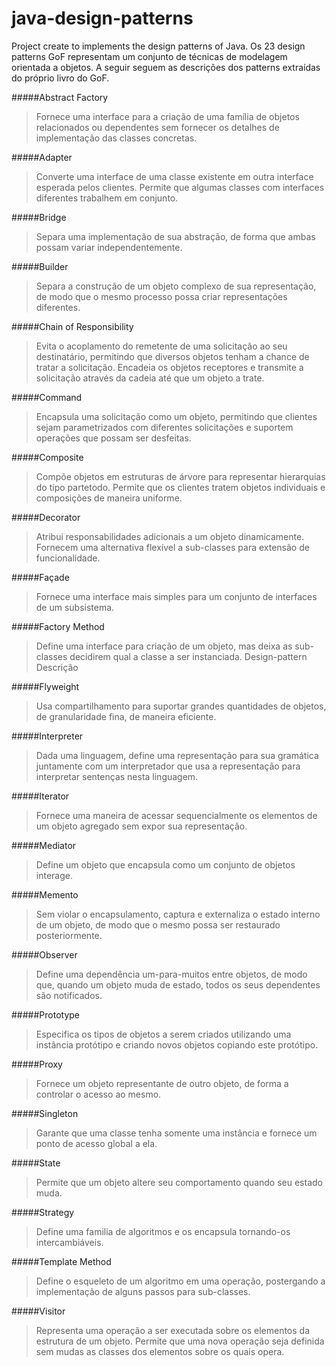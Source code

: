 # java-design-patterns
Project create to implements the design patterns of Java.
Os 23 design patterns GoF representam um conjunto de técnicas de modelagem orientada a objetos.
A seguir seguem as descrições dos patterns extraídas do próprio livro do GoF.

#####Abstract Factory 
> Fornece uma interface para a criação de uma família de objetos relacionados ou dependentes sem fornecer os detalhes
> de implementação das classes concretas.

#####Adapter 
> Converte uma interface de uma classe existente em outra interface esperada pelos clientes. Permite que algumas classes
> com interfaces diferentes trabalhem em conjunto.

#####Bridge 
> Separa uma implementação de sua abstração, de forma que ambas possam variar independentemente.

#####Builder 
> Separa a construção de um objeto complexo de sua representação, de modo que o mesmo processo possa criar 
> representações diferentes.

#####Chain of Responsibility
> Evita o acoplamento do remetente de uma solicitação ao seu destinatário, permitindo que diversos objetos tenham a 
> chance de tratar a solicitação. Encadeia os objetos receptores e transmite a solicitação através da cadeia até que
> um objeto a trate.

#####Command
> Encapsula uma solicitação como um objeto, permitindo que clientes sejam parametrizados com diferentes solicitações
> e suportem operações que possam ser desfeitas.

#####Composite 
> Compõe objetos em estruturas de árvore para representar hierarquias do tipo partetodo. Permite que os clientes 
> tratem objetos individuais e composições de maneira uniforme.

#####Decorator 
> Atribui responsabilidades adicionais a um objeto dinamicamente. Fornecem uma alternativa flexível a sub-classes
> para extensão de funcionalidade.

#####Façade 
> Fornece uma interface mais simples para um conjunto de interfaces de um subsistema.

#####Factory Method 
> Define uma interface para criação de um objeto, mas deixa as sub-classes decidirem qual a classe a ser instanciada. 
> Design-pattern Descrição

#####Flyweight
> Usa compartilhamento para suportar grandes quantidades de objetos, de granularidade fina, de maneira eficiente.

#####Interpreter 
> Dada uma linguagem, define uma representação para sua gramática juntamente com um interpretador que usa a 
> representação para interpretar sentenças nesta linguagem.

#####Iterator
> Fornece uma maneira de acessar sequencialmente os elementos de um objeto agregado sem expor sua representação.

#####Mediator
> Define um objeto que encapsula como um conjunto de objetos interage.
 
#####Memento 
> Sem violar o encapsulamento, captura e externaliza o estado interno de um objeto, de modo que o mesmo possa ser 
> restaurado posteriormente.

#####Observer
> Define uma dependência um-para-muitos entre objetos, de modo que, quando um objeto muda de estado, todos os seus 
> dependentes são notificados.

#####Prototype 
> Especifica os tipos de objetos a serem criados utilizando uma instância protótipo e criando novos objetos copiando 
> este protótipo.

#####Proxy
> Fornece um objeto representante de outro objeto, de forma a controlar o acesso ao mesmo.

#####Singleton
> Garante que uma classe tenha somente uma instância e fornece um ponto de acesso global a ela.

#####State
> Permite que um objeto altere seu comportamento quando seu estado muda.

#####Strategy
> Define uma familia de algoritmos e os encapsula tornando-os intercambiáveis.

#####Template Method
> Define o esqueleto de um algoritmo em uma operação, postergando a implementação de alguns passos para sub-classes.

#####Visitor
> Representa uma operação a ser executada sobre os elementos da estrutura de um objeto. Permite que uma nova operação
> seja definida sem mudas as classes dos elementos sobre os quais opera.
